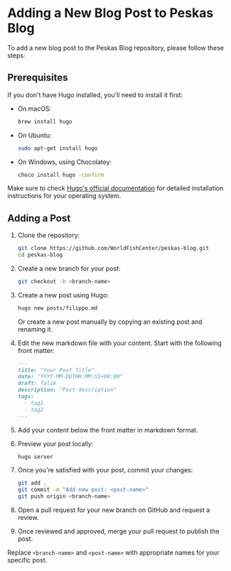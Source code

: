 # Adding a New Blog Post to Peskas Blog

To add a new blog post to the Peskas Blog repository, please follow these steps:

## Prerequisites

If you don't have Hugo installed, you'll need to install it first:

- On macOS:
  ```bash
  brew install hugo
  ```

- On Ubuntu:
  ```bash
  sudo apt-get install hugo
  ```

- On Windows, using Chocolatey:
  ```bash
  choco install hugo -confirm
  ```
  
Make sure to check [Hugo's official documentation](https://gohugo.io/getting-started/installing/) for detailed installation instructions for your operating system.

## Adding a Post

1. Clone the repository:
   ```bash
   git clone https://github.com/WorldFishCenter/peskas-blog.git
   cd peskas-blog
   ```

2. Create a new branch for your post:
   ```bash
   git checkout -b <branch-name>
   ```

3. Create a new post using Hugo:
   ```bash
   hugo new posts/filippo.md
   ```
   Or create a new post manually by copying an existing post and renaming it.

4. Edit the new markdown file with your content. Start with the following front matter:
   ```markdown
   ---
   title: "Your Post Title"
   date: "YYYY-MM-DDTHH:MM:SS+00:00"
   draft: false
   description: "Post description"
   tags:
     - tag1
     - tag2
   ---
   ```

5. Add your content below the front matter in markdown format.

6. Preview your post locally:
   ```bash
   hugo server
   ```

7. Once you're satisfied with your post, commit your changes:
   ```bash
   git add .
   git commit -m "Add new post: <post-name>"
   git push origin <branch-name>
   ```

8. Open a pull request for your new branch on GitHub and request a review.

9. Once reviewed and approved, merge your pull request to publish the post.

Replace `<branch-name>` and `<post-name>` with appropriate names for your specific post.

